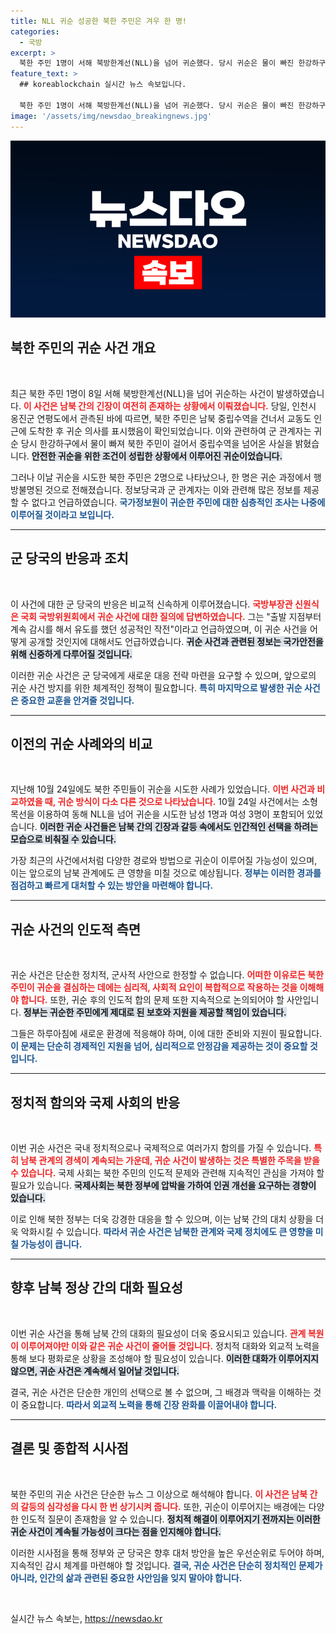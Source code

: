 ```yaml
---
title: NLL 귀순 성공한 북한 주민은 겨우 한 명!
categories:
  - 국방
excerpt: >
  북한 주민 1명이 서해 북방한계선(NLL)을 넘어 귀순했다. 당시 귀순은 물이 빠진 한강하구를 걷는 방식으로 이루어졌으며, 다른 1명은 행방불명됐다. 귀순 작전은 국방부의 성공적인 유도 작전으로 평가된다.
feature_text: >
  ## koreablockchain 실시간 뉴스 속보입니다.

  북한 주민 1명이 서해 북방한계선(NLL)을 넘어 귀순했다. 당시 귀순은 물이 빠진 한강하구를 걷는 방식으로 이루어졌으며, 다른 1명은 행방불명됐다. 귀순 작전은 국방부의 성공적인 유도 작전으로 평가된다.
image: '/assets/img/newsdao_breakingnews.jpg'
---
```


<p><img src="/assets/img/newsdao_breakingnews.jpg" alt="koreablockchain 속보" /></p>

<h2 data-ke-size="size26">북한 주민의 귀순 사건 개요</h2>

<p data-ke-size="size16">&nbsp;</p>

<p>최근 북한 주민 1명이 8일 서해 북방한계선(NLL)을 넘어 귀순하는 사건이 발생하였습니다. <b><span style="color: #ee2323;">이 사건은 남북 간의 긴장이 여전히 존재하는 상황에서 이뤄졌습니다.</span></b> 당일, 인천시 옹진군 연평도에서 관측된 바에 따르면, 북한 주민은 남북 중립수역을 건너서 교동도 인근에 도착한 후 귀순 의사를 표시했음이 확인되었습니다. 이와 관련하여 군 관계자는 귀순 당시 한강하구에서 물이 빠져 북한 주민이 걸어서 중립수역을 넘어온 사실을 밝혔습니다. <b><span style="background-color: #21538527;">안전한 귀순을 위한 조건이 성립한 상황에서 이루어진 귀순이었습니다.</span></b> </p>

<p>그러나 이날 귀순을 시도한 북한 주민은 2명으로 나타났으나, 한 명은 귀순 과정에서 행방불명된 것으로 전해졌습니다. 정보당국과 군 관계자는 이와 관련해 많은 정보를 제공할 수 없다고 언급하였습니다. <b><span style="color: #1a5490;">국가정보원이 귀순한 주민에 대한 심층적인 조사는 나중에 이루어질 것이라고 보입니다.</span></b></p>

<hr>

<h2 data-ke-size="size26">군 당국의 반응과 조치</h2>

<p data-ke-size="size16">&nbsp;</p>

<p>이 사건에 대한 군 당국의 반응은 비교적 신속하게 이루어졌습니다. <b><span style="color: #ee2323;">국방부장관 신원식은 국회 국방위원회에서 귀순 사건에 대한 질의에 답변하였습니다.</span></b> 그는 "출발 지점부터 계속 감시를 해서 유도를 했던 성공적인 작전"이라고 언급하였으며, 이 귀순 사건을 어떻게 공개할 것인지에 대해서도 언급하였습니다. <b><span style="background-color: #21538527;">귀순 사건과 관련된 정보는 국가안전을 위해 신중하게 다루어질 것입니다.</span></b> </p>

<p>이러한 귀순 사건은 군 당국에게 새로운 대응 전략 마련을 요구할 수 있으며, 앞으로의 귀순 사건 방지를 위한 체계적인 정책이 필요합니다. <b><span style="color: #1a5490;">특히 마지막으로 발생한 귀순 사건은 중요한 교훈을 안겨줄 것입니다.</span></b></p>

<hr>

<h2 data-ke-size="size26">이전의 귀순 사례와의 비교</h2>

<p data-ke-size="size16">&nbsp;</p>

<p>지난해 10월 24일에도 북한 주민들이 귀순을 시도한 사례가 있었습니다. <b><span style="color: #ee2323;">이번 사건과 비교하였을 때, 귀순 방식이 다소 다른 것으로 나타났습니다.</span></b> 10월 24일 사건에서는 소형 목선을 이용하여 동해 NLL을 넘어 귀순을 시도한 남성 1명과 여성 3명이 포함되어 있었습니다. <b><span style="background-color: #21538527;">이러한 귀순 사건들은 남북 간의 긴장과 갈등 속에서도 인간적인 선택을 하려는 모습으로 비춰질 수 있습니다.</span></b> </p>

<p>가장 최근의 사건에서처럼 다양한 경로와 방법으로 귀순이 이루어질 가능성이 있으며, 이는 앞으로의 남북 관계에도 큰 영향을 미칠 것으로 예상됩니다. <b><span style="color: #1a5490;">정부는 이러한 경과를 점검하고 빠르게 대처할 수 있는 방안을 마련해야 합니다.</span></b></p>

<hr>

<h2 data-ke-size="size26">귀순 사건의 인도적 측면</h2>

<p data-ke-size="size16">&nbsp;</p>

<p>귀순 사건은 단순한 정치적, 군사적 사안으로 한정할 수 없습니다. <b><span style="color: #ee2323;">어떠한 이유로든 북한 주민이 귀순을 결심하는 데에는 심리적, 사회적 요인이 복합적으로 작용하는 것을 이해해야 합니다.</span></b> 또한, 귀순 후의 인도적 합의 문제 또한 지속적으로 논의되어야 할 사안입니다. <b><span style="background-color: #21538527;">정부는 귀순한 주민에게 제대로 된 보호와 지원을 제공할 책임이 있습니다.</span></b> </p>

<p>그들은 하루아침에 새로운 환경에 적응해야 하며, 이에 대한 준비와 지원이 필요합니다. <b><span style="color: #1a5490;">이 문제는 단순히 경제적인 지원을 넘어, 심리적으로 안정감을 제공하는 것이 중요할 것입니다.</span></b></p>

<hr>

<h2 data-ke-size="size26">정치적 함의와 국제 사회의 반응</h2>

<p data-ke-size="size16">&nbsp;</p>

<p>이번 귀순 사건은 국내 정치적으로나 국제적으로 여러가지 함의를 가질 수 있습니다. <b><span style="color: #ee2323;">특히 남북 관계의 경색이 계속되는 가운데, 귀순 사건이 발생하는 것은 특별한 주목을 받을 수 있습니다.</span></b>  국제 사회는 북한 주민의 인도적 문제와 관련해 지속적인 관심을 가져야 할 필요가 있습니다. <b><span style="background-color: #21538527;">국제사회는 북한 정부에 압박을 가하여 인권 개선을 요구하는 경향이 있습니다.</span></b></p>

<p>이로 인해 북한 정부는 더욱 강경한 대응을 할 수 있으며, 이는 남북 간의 대치 상황을 더욱 악화시킬 수 있습니다. <b><span style="color: #1a5490;">따라서 귀순 사건은 남북한 관계와 국제 정치에도 큰 영향을 미칠 가능성이 큽니다.</span></b></p>

<hr>

<h2 data-ke-size="size26">향후 남북 정상 간의 대화 필요성</h2>

<p data-ke-size="size16">&nbsp;</p>

<p>이번 귀순 사건을 통해 남북 간의 대화의 필요성이 더욱 중요시되고 있습니다. <b><span style="color: #ee2323;">관계 복원이 이루어져야만 이와 같은 귀순 사건이 줄어들 것입니다.</span></b> 정치적 대화와 외교적 노력을 통해 보다 평화로운 상황을 조성해야 할 필요성이 있습니다. <b><span style="background-color: #21538527;">이러한 대화가 이루어지지 않으면, 귀순 사건은 계속해서 일어날 것입니다.</span></b> </p>

<p>결국, 귀순 사건은 단순한 개인의 선택으로 볼 수 없으며, 그 배경과 맥락을 이해하는 것이 중요합니다. <b><span style="color: #1a5490;">따라서 외교적 노력을 통해 긴장 완화를 이끌어내야 합니다.</span></b></p>

<hr>

<h2 data-ke-size="size26">결론 및 종합적 시사점</h2>

<p data-ke-size="size16">&nbsp;</p>

<p>북한 주민의 귀순 사건은 단순한 뉴스 그 이상으로 해석해야 합니다. <b><span style="color: #ee2323;">이 사건은 남북 간의 갈등의 심각성을 다시 한 번 상기시켜 줍니다.</span></b> 또한, 귀순이 이루어지는 배경에는 다양한 인도적 질문이 존재함을 알 수 있습니다. <b><span style="background-color: #21538527;">정치적 해결이 이루어지기 전까지는 이러한 귀순 사건이 계속될 가능성이 크다는 점을 인지해야 합니다.</span></b> </p>

<p>이러한 시사점을 통해 정부와 군 당국은 향후 대처 방안을 높은 우선순위로 두어야 하며, 지속적인 감시 체계를 마련해야 할 것입니다. <b><span style="color: #1a5490;">결국, 귀순 사건은 단순히 정치적인 문제가 아니라, 인간의 삶과 관련된 중요한 사안임을 잊지 말아야 합니다.</span></b></p>

<p data-ke-size="size16">&nbsp;</p>
실시간 뉴스 속보는, <a href="https://newsdao.kr" rel="dofollow">https://newsdao.kr</a>


